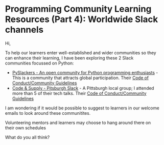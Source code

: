 # Programming Community Learning Resources (Part 4): Worldwide Slack channels

Hi,

To help our learners enter well-established and wider communities so they can enhance their learning, I have been exploring these 2 Slack communities focussed on Python:

- [PySlackers - An open community for Python programming enthusiasts](https://pyslackers.com/web) - This is a community that attracts global participation. Their [Code of Conduct/Community Guidelines](https://github.com/pyslackers/community/blob/master/introduction.md)
- [Code & Supply - Pitsburgh Slack](https://codeandsupply.co/chat) - A Pittsburgh local group; I attended more than 5 of their tech talks. Their [Code of Conduct/Community Guidelines](https://codeandsupply.co/policies/conduct)

I am wondering if it would be possible to suggest to learners in our welcome emails to look around these communitites.

Volunteering mentors and learners may choose to hang around there on their own schedules

What do you all think?
